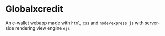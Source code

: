 # Globalxcredit
An e-wallet webapp made with ```html```, ```css``` and ```node/express js``` with server-side rendering view engine ```ejs```
